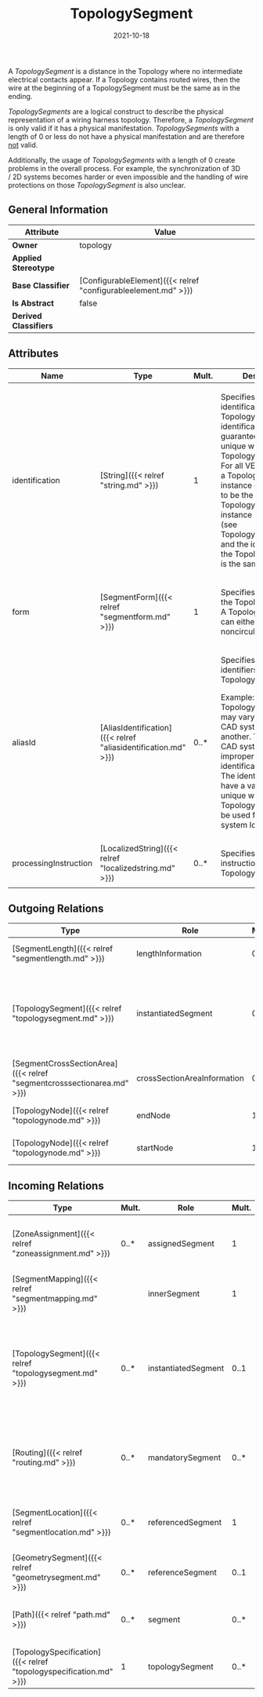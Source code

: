 ﻿---
title: TopologySegment
toc: false
type: specs
date: "2021-10-18"
draft: false
specification: VEC
version: 1.2.1
documentType: "Recommendation"
elementType: Class
classes:
  - TopologySegment
menu_name: vec-1.2.1
---
<p> A <i>TopologySegment</i> is a distance in the Topology where no intermediate electrical contacts appear. If a Topology contains routed wires, then the wire at the beginning of a TopologySegment must be the same as in the ending.      </p>      <p> <i>TopologySegments</i> are a logical construct to describe the physical representation of a wiring harness topology. Therefore, a <i>TopologySegment</i> is only valid if it has a physical manifestation. <i>TopologySegments</i> with a length of 0 or less do not have a physical manifestation and are therefore <u>not</u> valid.      </p>      <p> Additionally, the usage of <i>TopologySegments</i> with a length of 0 create problems in the overall process. For example, the synchronization of 3D /&#160;2D&#160;systems becomes harder or even impossible and the handling of wire protections on those <i>TopologySegment</i> is also unclear.      </p>

## General Information

| Attribute               | Value |
|-------------------------|-------|
| **Owner**               | topology |
| **Applied Stereotype**  |   |
| **Base Classifier**     | [ConfigurableElement]({{< relref "configurableelement.md" >}})<br/>  |
| **Is Abstract**         | false |
| **Derived Classifiers** |   |

## Attributes
|  Name  |  Type  |  Mult.  |  Description  |  Owning Classifier  |
|--------|--------|---------|---------------|--------------|
|identification | [String]({{< relref "string.md" >}}) | 1 | <p> Specifies a unique identification of the TopologySegment. The identification is guaranteed to be unique within the TopologySpecification. For all VEC-documents a TopologySegment-instance can be trusted to be the same if the TopologySpecification-instance is the same (see TopologySpecification) and the identification of the TopologySegment is the same.      </p> | [TopologySegment]({{< relref "topologysegment.md" >}}) |
|form | [SegmentForm]({{< relref "segmentform.md" >}}) | 1 | <p>Specifies the form of the TopologySegment. A TopologySegment can either be circular or noncircular.  </p> | [TopologySegment]({{< relref "topologysegment.md" >}}) |
|aliasId | [AliasIdentification]({{< relref "aliasidentification.md" >}}) | 0..* | <p> Specifies additional identifiers for the TopologySegment.      </p>      <p> Example: TopologySegment Ids may vary from one CAD system export to another. Therefore, the CAD system Id is improper for identification attribute. The identification shall have a value which is unique within the Topology. AliasId may be used for the CAD system Id.      </p> | [TopologySegment]({{< relref "topologysegment.md" >}}) |
|processingInstruction | [LocalizedString]({{< relref "localizedstring.md" >}}) | 0..* | <p> Specifies processing instructions for the TopologySegment.      </p> | [TopologySegment]({{< relref "topologysegment.md" >}}) |

## Outgoing Relations
|    Type  |   Role   |   Mult.   |   Mult.   |   Description   |
|----------|----------|-----------|-----------|-----------------|
| [SegmentLength]({{< relref "segmentlength.md" >}}) | lengthInformation | 0..* | 1 | Specifies the different SegmentLengths of the TopologySegment. |
| [TopologySegment]({{< relref "topologysegment.md" >}}) | instantiatedSegment | 0..1 | 0..* | <p> If this <i>TopologySegment</i> is an instance of another <i>To</i><i>pologySegment </i>that is defined elsewhere (e.g. the topology of an assembly), then the instantiated may be referenced here.      </p> |
| [SegmentCrossSectionArea]({{< relref "segmentcrosssectionarea.md" >}}) | crossSectionAreaInformation | 0..* | 1 | Specifies the different SegmentCrossSectionAreas of the TopologySegment. |
| [TopologyNode]({{< relref "topologynode.md" >}}) | endNode | 1 | 0..* | References the TopologyNode where the TopologySegment ends. |
| [TopologyNode]({{< relref "topologynode.md" >}}) | startNode | 1 | 0..* | References the TopologyNode where the TopologySegment starts. |
##  Incoming Relations
|    Type  |   Mult.  |   Role    |   Mult.   |   Description  |
|----------|----------|-----------|-----------|----------------|
| [ZoneAssignment]({{< relref "zoneassignment.md" >}}) | 0..* | assignedSegment | 1 | <p> The <i>TopologySegment</i> that is assigned to <i>TopologyZone</i> with this <i>ZoneAssignment.</i>      </p> |
| [SegmentMapping]({{< relref "segmentmapping.md" >}}) |  | innerSegment | 1 |  |
| [TopologySegment]({{< relref "topologysegment.md" >}}) | 0..* | instantiatedSegment | 0..1 | <p> If this <i>TopologySegment</i> is an instance of another <i>To</i><i>pologySegment </i>that is defined elsewhere (e.g. the topology of an assembly), then the instantiated may be referenced here.      </p> |
| [Routing]({{< relref "routing.md" >}}) | 0..* | mandatorySegment | 0..* | Specifies some constraints for the routing. If the path of the routing is recalculated the referenced segments must be visited. |
| [SegmentLocation]({{< relref "segmentlocation.md" >}}) | 0..* | referencedSegment | 1 | <p> References the <i>TopologySegment</i> on which the Location is located.      </p> |
| [GeometrySegment]({{< relref "geometrysegment.md" >}}) | 0..* | referenceSegment | 0..1 | References the TopologySegment that is represented by the GeometrySegment. |
| [Path]({{< relref "path.md" >}}) | 0..* | segment | 0..* | Specifies an ordered list of TopologySegments the routing goes through. |
| [TopologySpecification]({{< relref "topologyspecification.md" >}}) | 1 | topologySegment | 0..* | Specifies the TopologySegments defined by the TopologySpecification. |
